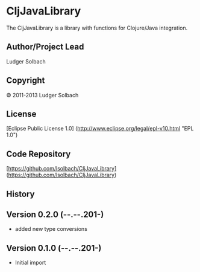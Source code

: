 CljJavaLibrary
==============
The CljJavaLibrary is a library with functions for Clojure/Java integration.

Author/Project Lead
------------
Ludger Solbach

Copyright
---------
© 2011-2013 Ludger Solbach

License
-------
[Eclipse Public License 1.0] (http://www.eclipse.org/legal/epl-v10.html "EPL 1.0")

Code Repository
---------------
[https://github.com/lsolbach/CljJavaLibrary] (https://github.com/lsolbach/CljJavaLibrary)

History
-------

Version 0.2.0 (--.--.201-)
--------------------------
* added new type conversions

Version 0.1.0 (--.--.201-)
--------------------------
* Initial import
